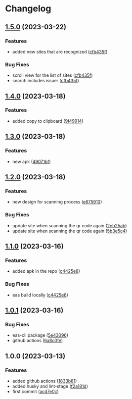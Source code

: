 # Changelog

## [1.5.0](https://github.com/displaynone/timepass/compare/v1.4.0...v1.5.0) (2023-03-22)


### Features

* added new sites that are recognized ([cfb435f](https://github.com/displaynone/timepass/commit/cfb435fe0ddd1bb0bedbebd085e02a812b2e42cf))


### Bug Fixes

* scroll view for the list of sites ([cfb435f](https://github.com/displaynone/timepass/commit/cfb435fe0ddd1bb0bedbebd085e02a812b2e42cf))
* search includes issuer ([cfb435f](https://github.com/displaynone/timepass/commit/cfb435fe0ddd1bb0bedbebd085e02a812b2e42cf))

## [1.4.0](https://github.com/displaynone/timepass/compare/v1.3.0...v1.4.0) (2023-03-18)


### Features

* added copy to clipboard ([9f49914](https://github.com/displaynone/timepass/commit/9f49914e240bc191a4bdd0bba78503d1cedf4bee))

## [1.3.0](https://github.com/displaynone/timepass/compare/v1.2.0...v1.3.0) (2023-03-18)


### Features

* new apk ([49071bf](https://github.com/displaynone/timepass/commit/49071bf8f28a7347986d2eb1ba00b1399d81bb2d))

## [1.2.0](https://github.com/displaynone/timepass/compare/v1.1.0...v1.2.0) (2023-03-18)


### Features

* new design for scanning process ([e675910](https://github.com/displaynone/timepass/commit/e67591055cb303126a0ad4fd8b0f1660e81128ec))


### Bug Fixes

* update site when scanning the qr code again ([2eb25ab](https://github.com/displaynone/timepass/commit/2eb25ab1bcbebd05ca58d42c5aceede5678f65b9))
* update site when scanning the qr code again ([5b3e5c4](https://github.com/displaynone/timepass/commit/5b3e5c44f0ac85707bc75eb9783492e47c49b454))

## [1.1.0](https://github.com/displaynone/timepass/compare/v1.0.1...v1.1.0) (2023-03-16)


### Features

* added apk in the repo ([c4425e8](https://github.com/displaynone/timepass/commit/c4425e8d5dd27d8ca2bbd1086b160a21fecaf0c6))


### Bug Fixes

* eas build locally ([c4425e8](https://github.com/displaynone/timepass/commit/c4425e8d5dd27d8ca2bbd1086b160a21fecaf0c6))

## [1.0.1](https://github.com/displaynone/timepass/compare/v1.0.0...v1.0.1) (2023-03-16)


### Bug Fixes

* eas-cli package ([5e43096](https://github.com/displaynone/timepass/commit/5e430961aae0aff64a1965814bb48eaa889e8529))
* github actions ([6a8c0fe](https://github.com/displaynone/timepass/commit/6a8c0fe128bb7329b33f15124c80423e5125791c))

## 1.0.0 (2023-03-13)


### Features

* added github actions ([1833b81](https://github.com/displaynone/timepass/commit/1833b81aa59a54fd2ca5f9b198f52e1de8493480))
* added husky and lint-stage ([f2a181d](https://github.com/displaynone/timepass/commit/f2a181ddfa4c99ef9a23eedc1315b05c6407bf30))
* first commit ([acd7e0c](https://github.com/displaynone/timepass/commit/acd7e0c79ec99569e933baea98122c00e546ba2c))
